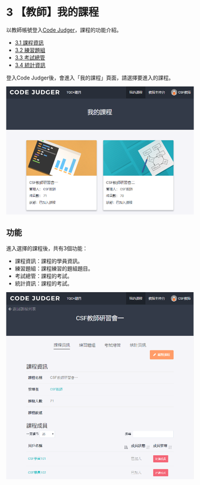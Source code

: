 # 3 【教師】我的課程

以教師帳號登入[Code Judger](http://www.codejudger.com)，課程的功能介紹。

* [3.1 課程資訊](class-3-1.md)
* [3.2 練習題組](class-3-2/)
* [3.3 考試總管](class-3-3/)
* [3.4 統計資訊](class-3-4.md)

登入Code Judger後，會進入「我的課程」頁面，請選擇要進入的課程。

![](../.gitbook/assets/cjmd03-ke-cheng-00-ke-cheng-shou-ye.png)

## 功能

進入選擇的課程後，共有3個功能：

* 課程資訊：課程的學員資訊。
* 練習題組：課程練習的題組題目。
* 考試總管：課程的考試。
* 統計資訊：課程的考試。

![](../.gitbook/assets/cjmd03-ke-cheng-01-ke-cheng-zi-xun.png)

